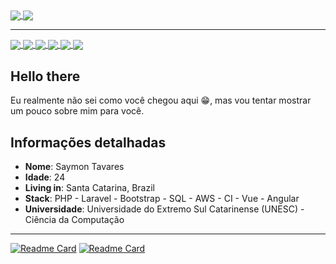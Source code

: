<div>
    <a href="https://github.com/saymontavares">
      <img align="center" src="https://github-readme-stats.vercel.app/api?username=saymontavares&count_private=true&show_icons=true&theme=react&include_all_commits=true&show_owner=true&line_height=20" />
    </a>
    <a href="https://github.com/saymontavares">
      <img align="center" src="https://github-readme-stats.vercel.app/api/top-langs/?username=saymontavares&theme=react&layout=compact&card_width=295" />
    </a>
</div>

<hr>

<div>
    <a target='_blank' href="https://dev.to/saymon">
        <img align="center" src="https://img.shields.io/badge/dev.to-0A0A0A?style=for-the-badge&logo=dev.to&logoColor=white">
    </a>
    <a target='_blank' href="https://www.instagram.com/sayntr/">
        <img align="center" src="https://img.shields.io/badge/Instagram-E4405F?style=for-the-badge&logo=instagram&logoColor=white">
    </a>
    <a target='_blank' href="https://linkedin.com/in/saymon-tavares/">
        <img align="center" src="https://img.shields.io/badge/LinkedIn-0077B5?style=for-the-badge&logo=linkedin&logoColor=white">
    </a>
    <a target='_blank' href="#">
        <img align="center" src="https://img.shields.io/badge/Twitch-9146FF?style=for-the-badge&logo=twitch&logoColor=white">
    </a>
    <a target='_blank' href="#">
        <img align="center" src="https://img.shields.io/badge/Twitter-1DA1F2?style=for-the-badge&logo=twitter&logoColor=white">
    </a>
    <a target='_blank' href="#">
        <img align="center" src="https://img.shields.io/badge/YouTube-FF0000?style=for-the-badge&logo=youtube&logoColor=white">
    </a>
</div>

## Hello there

Eu realmente não sei como você chegou aqui 😁, mas vou tentar mostrar um pouco sobre mim para você.

## Informações detalhadas

* **Nome**: Saymon Tavares
* **Idade**: 24
* **Living in**: Santa Catarina, Brazil
* **Stack**: PHP - Laravel - Bootstrap - SQL - AWS - CI - Vue - Angular
* **Universidade**: Universidade do Extremo Sul Catarinense (UNESC) - Ciência da Computação

<hr>

[![Readme Card](https://github-readme-stats.vercel.app/api/pin/?username=saymontavares&repo=react-calculator&theme=react)](https://github.com/saymontavares/react-calculator)
[![Readme Card](https://github-readme-stats.vercel.app/api/pin/?username=saymontavares&repo=dom-to-image-mpdf&theme=react)](https://github.com/saymontavares/dom-to-image-mpdf)
